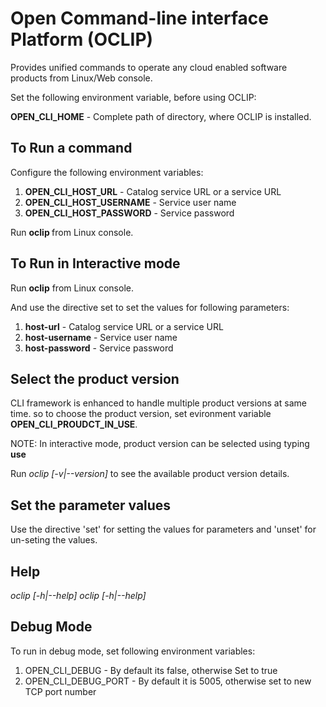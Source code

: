 Open Command-line interface Platform (OCLIP)
============================================

Provides unified commands to operate any cloud enabled software
products from Linux/Web console.

Set the following environment variable, before using OCLIP:

**OPEN_CLI_HOME** - Complete path of directory, where OCLIP is installed.

To Run a command
-----------------
Configure the following environment variables:

1. **OPEN_CLI_HOST_URL** - Catalog service URL or a service URL
2. **OPEN_CLI_HOST_USERNAME** - Service user name
3. **OPEN_CLI_HOST_PASSWORD** - Service password

Run **oclip <command>** from Linux console.

To Run in Interactive mode
--------------------------
Run **oclip** from Linux console.

And use the directive set to set the values for following parameters:

1. **host-url** - Catalog service URL or a service URL
2. **host-username** - Service user name
3. **host-password** - Service password

Select the product version
--------------------------
CLI framework is enhanced to handle multiple product versions at same
time. so to choose the product version, set evironment variable
**OPEN_CLI_PROUDCT_IN_USE**.

NOTE: In interactive mode, product version can be selected using
typing **use <product-version>**

Run *oclip [-v|--version]* to see the available product version details.

Set the parameter values
------------------------
Use the directive 'set' for setting the values for parameters and 'unset' for un-seting the values.

Help
----
*oclip [-h|--help]*
*oclip <command> [-h|--help]*

Debug Mode
----------
To run in debug mode, set following environment variables:

1. OPEN_CLI_DEBUG - By default its false, otherwise Set to true
2. OPEN_CLI_DEBUG_PORT - By default it is 5005, otherwise set to new TCP port number
